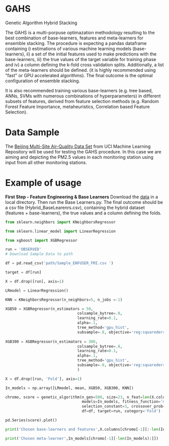 # GAHS
Genetic Algorithm Hybrid Stacking

The GAHS is a multi-porpuse optimazation methodology resulting to the best combination of base-learners, features and meta-learners for ensemble stacking. The procedure is expecting a pandas dataframe containing i) estimations of various machine learning models (base-learners), ii) a set of the initial  features used to make predictions with the base-learners, iii) the true values of the target variable for training phase and iv) a column defining the k-fold cross validation splits. Additionally, a list of the meta-learners should be defined. (it is highly recommended using "fast" or GPU accelerated algorithms). The final outcome is the optimal configuration of ensemble stacking. 

It is also recommended training various base-learners (e.g. tree based, ANNs, SVMs with numerous combinations of hyperparameters) in different subsets of features, derived from feature selection methods (e.g. Random Forest Feature Importance, metaheuristics, Correlation based Feature Selection).

# Data Sample

The [Beijing Multi-Site Air-Quality Data Set](https://archive.ics.uci.edu/ml/datasets/Beijing+Multi-Site+Air-Quality+Data) from UCI Machine Learning Repository will be used for testing the GAHS procedure. In this case we are aiming and depicting the PM2.5 values in each monitoring station using input from all other monitoring stations.

# Example of usage

**First Step - Feature Engineering & Base Learners**
Download the [data](https://archive.ics.uci.edu/ml/datasets/Beijing+Multi-Site+Air-Quality+Data) in a local directory. Then run the Base Learners.py. The final outcome should be a csv file (Hybrid_BaseLearenrs.csv), containing the hybrid dataset (features + base-learners), the true values and a column defining the folds.

```python
from sklearn.neighbors import KNeighborsRegressor

from sklearn.linear_model import LinearRegression

from xgboost import XGBRegressor

run = 'OBSERVED'
# Download Sample Data to path

df = pd.read_csv('path/Sample_ENFUSER_FMI.csv ')

target = df[run]

X = df.drop([run], axis=1)

LRmodel = LinearRegression()

KNN = KNeighborsRegressor(n_neighbors=5, n_jobs =-1)

XGB50 = XGBRegressor(n_estimators = 50, 
                                colsample_bytree=.8,
                                learning_rate=0.1,
                                alpha=.1,
                                tree_method='gpu_hist',
                                subsample=.8, objective='reg:squarederror')
                                
XGB300 = XGBRegressor(n_estimators = 300, 
                                colsample_bytree=.8,
                                learning_rate=0.1,
                                alpha=.1,
                                tree_method='gpu_hist',
                                subsample=.8, objective='reg:squarederror'
                                )

X = df.drop([run, 'Fold'], axis=1)

In_models = np.array([LRmodel, mean, XGB50, XGB300, KNN]) 

chromo, score = genetic_algorithm(n_gen=500, size=23, n_feat=len(X.columns),
                                  models=In_models, fitness_function='mse',
                                  selection_constant=3, crossover_prob=0.7, mutation_prob=0.05,
                                  df=df, target=run, category='Fold')

pd.Series(score).plot()

print('Chosen base-learners and features',X.columns[chromo[-1][:-len(In_models)]])

print('Chosen meta-learner',In_models[chromo[-1][-len(In_models):]])
```

